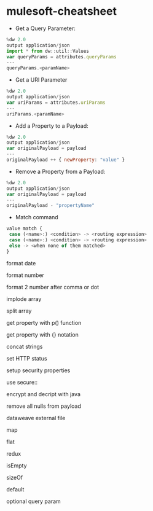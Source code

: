 # mulesoft-cheatsheet
* Get a Query Parameter:
```javascript
%dw 2.0
output application/json
import * from dw::util::Values
var queryParams = attributes.queryParams
---
queryParams.<paramName>

```

* Get a URI Parameter

```javascript
%dw 2.0
output application/json
var uriParams = attributes.uriParams
---
uriParams.<paramName>


```

* Add a Property to a Payload:
  
```javascript
%dw 2.0
output application/json
var originalPayload = payload
---
originalPayload ++ { newProperty: "value" }

```

* Remove a Property from a Payload:
 ```javascript
%dw 2.0
output application/json
var originalPayload = payload
---
originalPayload - "propertyName"

```
* Match command

 ```javascript
value match {
  case (<name>:) <condition> -> <routing expression>
  case (<name>:) <condition> -> <routing expression>
  else -> <when none of them matched>
}


```

format date

format number

format 2 number after comma or dot

implode array

split array

get property with p() function

get property with {} notation

concat strings

set HTTP  status

setup security properties

use secure::

encrypt and decript with java

remove all nulls from payload

dataweave external file

map

flat

redux

isEmpty

sizeOf

default

optional query param
```ruby

```
